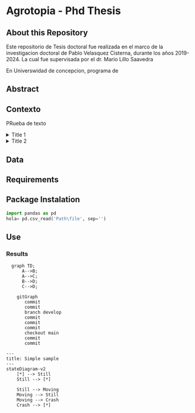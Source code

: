 # Agrotopia - Phd Thesis
## About this Repository
Este repositorio de Tesis doctoral fue realizada en el marco de la investigacion doctoral de Pablo Velasquez Cisterna, durante los años 2019-2024. La cual fue supervisada por el dr. Mario Lillo Saavedra

En Universwidad de concepcion, programa de 
## Abstract




## Contexto
PRueba de texto
<details>
  <summary>Title 1</summary>
  <p>Some hidden content goes here</p>
  Here is some more without a paragraph tag
</details>
<details>
  <summary>Title 2</summary>
  <p>Same stuff here</p>
</details>

## Data

## Requirements

## Package Instalation


```python
import pandas as pd
hola= pd.csv_read('Path\file', sep='')
```
## Use

### Results


```mermaid
  graph TD;
      A-->B;
      A-->C;
      B-->D;
      C-->D;
```
```mermaid
    gitGraph
       commit
       commit
       branch develop
       commit
       commit
       commit
       checkout main
       commit
       commit
```
```mermaid
---
title: Simple sample
---
stateDiagram-v2
    [*] --> Still
    Still --> [*]

    Still --> Moving
    Moving --> Still
    Moving --> Crash
    Crash --> [*]
```
